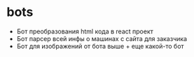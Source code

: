 # bots
- Бот преобразования html кода в react проект 
- Бот парсер всей инфы о машинах с сайта для заказчика
- Бот для изображений от бота выше + еще какой-то бот
